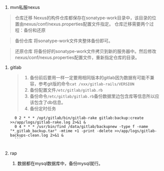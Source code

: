 1. mvn私服nexus
  >仓库迁移
   Nexus的构件仓库都保存在sonatype-work目录中，该目录的位置由nexus/conf/nexus.properties配置文件指定。
   仓库迁移需要两个过程：备份和还原

   >备份仓库
   将sonatype-work文件夹整体备份即可。

   >还原仓库
   将备份好的sonatype-work文件拷贝到新的服务器中。然后修改nexus/conf/nexus.properties配置文件，重新指定仓库的目录。
1. gitlab       
   >1. 备份前后要用一样一定要用相同版本的gitlab因为数据有可能不兼容，参考git版的命令`cat /xxx/gitlab-rails/VERSION`    
   >1. 备份配置文件`/etc/gitlab/gitlab.rb`       
   >1. 备份命令`/etc/gitlab/gitlab.rb`备份数据里边包含库等信息所以应该包含了db信息。         
   >1. 备份定时任务
   
      ```
        0 2 * * * /opt/gitlab/bin/gitlab-rake gitlab:backup:create >>/app/logs/gitlab-rake.log 2>&1 &
        0 4 * * * /usr/bin/find /data/gitlab/backupnew -type f -name "*_gitlab_backup.tar" -mtime +1 -print -delete >>/app/logs/gitlab-backups-clean.log 2>&1 &
        ```    
        
1. rap    
    1. 数据都在mysql数据库中，备份mysql就行。     


        
